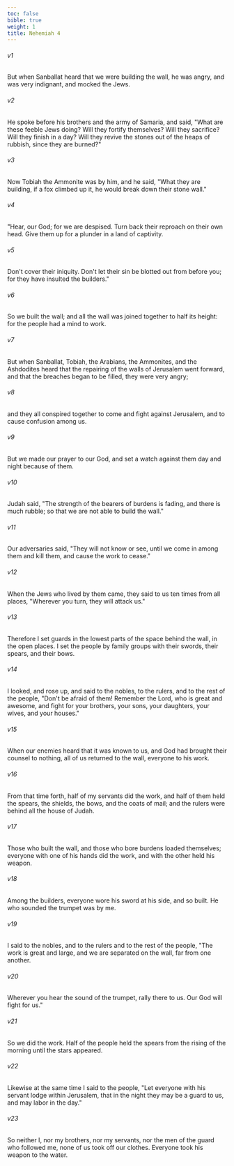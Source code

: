 ```yaml
---
toc: false
bible: true
weight: 1
title: Nehemiah 4
---
```




###### v1 
But when Sanballat heard that we were building the wall, he was angry, and was very indignant, and mocked the Jews. 

###### v2 
He spoke before his brothers and the army of Samaria, and said, "What are these feeble Jews doing? Will they fortify themselves? Will they sacrifice? Will they finish in a day? Will they revive the stones out of the heaps of rubbish, since they are burned?" 

###### v3 
Now Tobiah the Ammonite was by him, and he said, "What they are building, if a fox climbed up it, he would break down their stone wall." 

###### v4 
"Hear, our God; for we are despised. Turn back their reproach on their own head. Give them up for a plunder in a land of captivity. 

###### v5 
Don't cover their iniquity. Don't let their sin be blotted out from before you; for they have insulted the builders." 

###### v6 
So we built the wall; and all the wall was joined together to half its height: for the people had a mind to work. 

###### v7 
But when Sanballat, Tobiah, the Arabians, the Ammonites, and the Ashdodites heard that the repairing of the walls of Jerusalem went forward, and that the breaches began to be filled, they were very angry; 

###### v8 
and they all conspired together to come and fight against Jerusalem, and to cause confusion among us. 

###### v9 
But we made our prayer to our God, and set a watch against them day and night because of them. 

###### v10 
Judah said, "The strength of the bearers of burdens is fading, and there is much rubble; so that we are not able to build the wall." 

###### v11 
Our adversaries said, "They will not know or see, until we come in among them and kill them, and cause the work to cease." 

###### v12 
When the Jews who lived by them came, they said to us ten times from all places, "Wherever you turn, they will attack us." 

###### v13 
Therefore I set guards in the lowest parts of the space behind the wall, in the open places. I set the people by family groups with their swords, their spears, and their bows. 

###### v14 
I looked, and rose up, and said to the nobles, to the rulers, and to the rest of the people, "Don't be afraid of them! Remember the Lord, who is great and awesome, and fight for your brothers, your sons, your daughters, your wives, and your houses." 

###### v15 
When our enemies heard that it was known to us, and God had brought their counsel to nothing, all of us returned to the wall, everyone to his work. 

###### v16 
From that time forth, half of my servants did the work, and half of them held the spears, the shields, the bows, and the coats of mail; and the rulers were behind all the house of Judah. 

###### v17 
Those who built the wall, and those who bore burdens loaded themselves; everyone with one of his hands did the work, and with the other held his weapon. 

###### v18 
Among the builders, everyone wore his sword at his side, and so built. He who sounded the trumpet was by me. 

###### v19 
I said to the nobles, and to the rulers and to the rest of the people, "The work is great and large, and we are separated on the wall, far from one another. 

###### v20 
Wherever you hear the sound of the trumpet, rally there to us. Our God will fight for us." 

###### v21 
So we did the work. Half of the people held the spears from the rising of the morning until the stars appeared. 

###### v22 
Likewise at the same time I said to the people, "Let everyone with his servant lodge within Jerusalem, that in the night they may be a guard to us, and may labor in the day." 

###### v23 
So neither I, nor my brothers, nor my servants, nor the men of the guard who followed me, none of us took off our clothes. Everyone took his weapon to the water.
